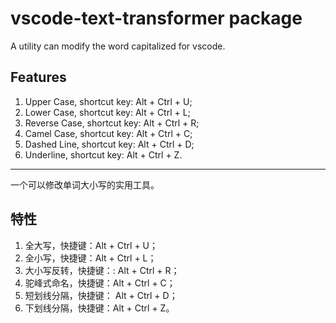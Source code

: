 # vscode-text-transformer package

A utility can modify the word capitalized for vscode.

## Features
1. Upper Case, shortcut key: Alt + Ctrl + U;
2. Lower Case, shortcut key: Alt + Ctrl + L;
3. Reverse Case, shortcut key: Alt + Ctrl + R;
4. Camel Case, shortcut key: Alt + Ctrl + C;
5. Dashed Line, shortcut key: Alt + Ctrl + D;
6. Underline, shortcut key: Alt + Ctrl + Z.

------

一个可以修改单词大小写的实用工具。

## 特性
1. 全大写，快捷键：Alt + Ctrl + U；
2. 全小写，快捷键：Alt + Ctrl + L；
3. 大小写反转，快捷键：: Alt + Ctrl + R；
4. 驼峰式命名，快捷键：Alt + Ctrl + C；
5. 短划线分隔，快捷键： Alt + Ctrl + D；
6. 下划线分隔，快捷键：Alt + Ctrl + Z。
